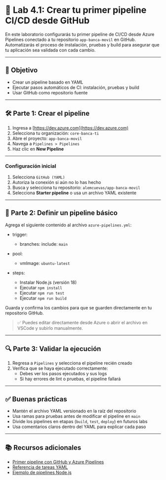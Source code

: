 # 🧪 Lab 4.1: Crear tu primer pipeline CI/CD desde GitHub

En este laboratorio configurarás tu primer pipeline de CI/CD desde Azure Pipelines conectado a tu repositorio `app-banca-movil` en GitHub. Automatizarás el proceso de instalación, pruebas y build para asegurar que tu aplicación sea validada con cada cambio.

---

## 🎯 Objetivo

- Crear un pipeline basado en YAML
- Ejecutar pasos automáticos de CI: instalación, pruebas y build
- Usar GitHub como repositorio fuente

---

## 🛠️ Parte 1: Crear el pipeline

1. Ingresa a [https://dev.azure.com](https://dev.azure.com)
2. Selecciona tu organización: `core-banca-ti`
3. Abre el proyecto: `app-banca-movil`
4. Navega a `Pipelines > Pipelines`
5. Haz clic en **New Pipeline**

---

### Configuración inicial

1. Selecciona `GitHub (YAML)`
2. Autoriza la conexión si aún no lo has hecho
3. Busca y selecciona tu repositorio: `alemcuevas/app-banca-movil`
4. Selecciona **Starter pipeline** o usa un archivo YAML existente

---

## 🧾 Parte 2: Definir un pipeline básico

Agrega el siguiente contenido al archivo `azure-pipelines.yml`:

- trigger:
  - branches: include: `main`

- pool:
  - vmImage: `ubuntu-latest`

- steps:
  - Instalar Node.js (versión 18)
  - Ejecutar `npm install`
  - Ejecutar `npm run test`
  - Ejecutar `npm run build`

Guarda y confirma los cambios para que se guarden directamente en tu repositorio GitHub.

> ✅ Puedes editar directamente desde Azure o abrir el archivo en VSCode y subirlo manualmente.

---

## 🔍 Parte 3: Validar la ejecución

1. Regresa a `Pipelines` y selecciona el pipeline recién creado
2. Verifica que se haya ejecutado correctamente:
   - Debes ver los pasos ejecutados y sus logs
   - Si hay errores de lint o pruebas, el pipeline fallará

---

## ✅ Buenas prácticas

- Mantén el archivo YAML versionado en la raíz del repositorio
- Usa ramas para pruebas antes de modificar el pipeline en `main`
- Divide los pipelines en etapas (`build`, `test`, `deploy`) en futuros labs
- Usa comentarios claros dentro del YAML para explicar cada paso

---

## 📚 Recursos adicionales

- [Primer pipeline con GitHub y Azure Pipelines](https://learn.microsoft.com/en-us/azure/devops/pipelines/create-first-pipeline)
- [Referencia de tareas YAML](https://learn.microsoft.com/en-us/azure/devops/pipelines/yaml-schema)
- [Ejemplo de pipelines Node.js](https://learn.microsoft.com/en-us/azure/devops/pipelines/ecosystems/javascript)

